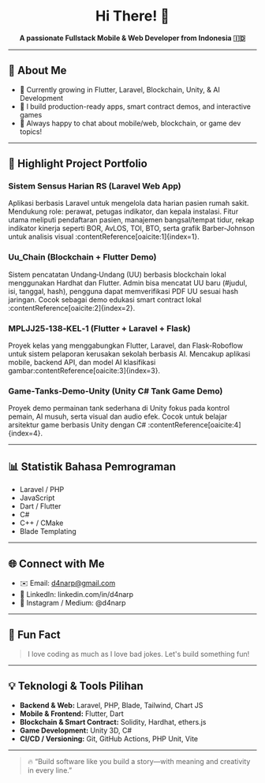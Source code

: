 <h1 align="center">Hi There! 👋</h1>

<p align="center">
  <b>A passionate Fullstack Mobile & Web Developer from Indonesia 🇮🇩</b>
</p>

---

## 🚀 About Me

- 🌱 Currently growing in Flutter, Laravel, Blockchain, Unity, & AI Development
- 💼 I build production-ready apps, smart contract demos, and interactive games
- 💬 Always happy to chat about mobile/web, blockchain, or game dev topics!

---

## 🧰 Highlight Project Portfolio

### **Sistem Sensus Harian RS (Laravel Web App)**
Aplikasi berbasis Laravel untuk mengelola data harian pasien rumah sakit. Mendukung role: perawat, petugas indikator, dan kepala instalasi. Fitur utama meliputi pendaftaran pasien, manajemen bangsal/tempat tidur, rekap indikator kinerja seperti BOR, AvLOS, TOI, BTO, serta grafik Barber‑Johnson untuk analisis visual :contentReference[oaicite:1]{index=1}.

### **Uu_Chain (Blockchain + Flutter Demo)**
Sistem pencatatan Undang‑Undang (UU) berbasis blockchain lokal menggunakan Hardhat dan Flutter. Admin bisa mencatat UU baru (#judul, isi, tanggal, hash), pengguna dapat memverifikasi PDF UU sesuai hash jaringan. Cocok sebagai demo edukasi smart contract lokal :contentReference[oaicite:2]{index=2}.

### **MPLJJ25‑138‑KEL‑1 (Flutter + Laravel + Flask)**
Proyek kelas yang menggabungkan Flutter, Laravel, dan Flask-Roboflow untuk sistem pelaporan kerusakan sekolah berbasis AI. Mencakup aplikasi mobile, backend API, dan model AI klasifikasi gambar:contentReference[oaicite:3]{index=3}.

### **Game‑Tanks‑Demo‑Unity (Unity C# Tank Game Demo)**
Proyek demo permainan tank sederhana di Unity fokus pada kontrol pemain, AI musuh, serta visual dan audio efek. Cocok untuk belajar arsitektur game berbasis Unity dengan C# :contentReference[oaicite:4]{index=4}.

---

## 📊 Statistik Bahasa Pemrograman

- Laravel / PHP
- JavaScript
- Dart / Flutter
- C#
- C++ / CMake
- Blade Templating

---

## 🌐 Connect with Me

- ✉️ Email: d4narp@gmail.com  
- 🔗 LinkedIn: linkedin.com/in/d4narp  
- 📸 Instagram / Medium: @d4narp  

---

## 🎯 Fun Fact

> I love coding as much as I love bad jokes. Let's build something fun!

---

## 💡 Teknologi & Tools Pilihan

- **Backend & Web:** Laravel, PHP, Blade, Tailwind, Chart JS
- **Mobile & Frontend:** Flutter, Dart
- **Blockchain & Smart Contract:** Solidity, Hardhat, ethers.js
- **Game Development:** Unity 3D, C#
- **CI/CD / Versioning:** Git, GitHub Actions, PHP Unit, Vite

---

> 🔥 “Build software like you build a story—with meaning and creativity in every line.”
